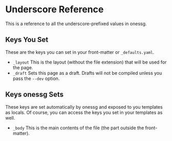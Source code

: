 # Underscore Reference

This is a reference to all the underscore-prefixed values in onessg.

## Keys You Set

These are the keys you can set in your front-matter or `_defaults.yaml`.

- `_layout` This is the layout (without the file extension) that will be used for the page.
- `_draft` Sets this page as a draft. Drafts will not be compiled unless you pass the `--dev` option.

## Keys onessg Sets

These keys are set automatically by onessg and exposed to you templates as locals. Of course, you can access the keys you set in your templates as well.

- `_body` This is the main contents of the file (the part outside the front-matter).
